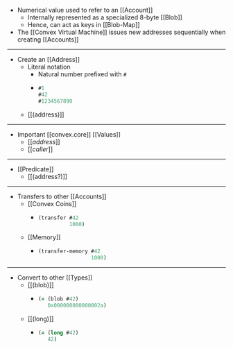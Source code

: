 - Numerical value used to refer to an [[Account]]
	- Internally represented as a specialized 8-byte [[Blob]]
	- Hence, can act as keys in [[Blob-Map]]
- The [[Convex Virtual Machine]] issues new addresses sequentially when creating [[Accounts]]
- ---
- Create an [[Address]]
	- Literal notation
		- Natural number prefixed with `#`
		- ``` clojure
		  #1
		  #42
		  #1234567890
		  ```
	- [[(address)]]
- ---
- Important [[convex.core]] [[Values]]
	- [[*address*]]
	- [[*caller*]]
- ---
- [[Predicate]]
	- [[(address?)]]
- ---
- Transfers to other [[Accounts]]
	- [[Convex Coins]]
		- ``` clojure
		  (transfer #42
		            1000)
		  ```
	- [[Memory]]
		- ``` clojure
		  (transfer-memory #42
		                   1000)
		  ```
- ---
- Convert to other [[Types]]
	- [[(blob)]]
		- ``` clojure
		  (= (blob #42)
		     0x000000000000002a)
		  ```
	- [[(long)]]
		- ``` clojure
		  (= (long #42)
		     42)
		  ```